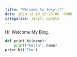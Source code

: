 ```yaml
---
title: "Welcome to Jekyll!"
date: 2020-12-19 15:20:00 -0400
categories: jekyll update
---
```


Hi! Welcome My Blog.

```python
def print_hi(name):
	print("hello", name)
print_hi('Tom')
```
